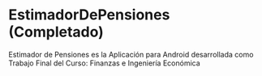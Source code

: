 # EstimadorDePensiones (Completado)
Estimador de Pensiones es la Aplicación para Android desarrollada como Trabajo Final del Curso: Finanzas e Ingeniería Económica

